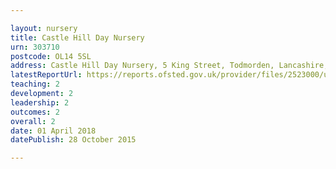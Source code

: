 ```yaml
---

layout: nursery
title: Castle Hill Day Nursery
urn: 303710
postcode: OL14 5SL
address: Castle Hill Day Nursery, 5 King Street, Todmorden, Lancashire, OL14 5SL
latestReportUrl: https://reports.ofsted.gov.uk/provider/files/2523000/urn/303710.pdf
teaching: 2
development: 2
leadership: 2
outcomes: 2
overall: 2
date: 01 April 2018 
datePublish: 28 October 2015

---
```

